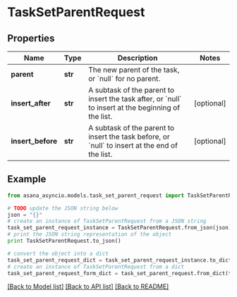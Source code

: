 # TaskSetParentRequest


## Properties

Name | Type | Description | Notes
------------ | ------------- | ------------- | -------------
**parent** | **str** | The new parent of the task, or &#x60;null&#x60; for no parent. | 
**insert_after** | **str** | A subtask of the parent to insert the task after, or &#x60;null&#x60; to insert at the beginning of the list. | [optional] 
**insert_before** | **str** | A subtask of the parent to insert the task before, or &#x60;null&#x60; to insert at the end of the list. | [optional] 

## Example

```python
from asana_asyncio.models.task_set_parent_request import TaskSetParentRequest

# TODO update the JSON string below
json = "{}"
# create an instance of TaskSetParentRequest from a JSON string
task_set_parent_request_instance = TaskSetParentRequest.from_json(json)
# print the JSON string representation of the object
print TaskSetParentRequest.to_json()

# convert the object into a dict
task_set_parent_request_dict = task_set_parent_request_instance.to_dict()
# create an instance of TaskSetParentRequest from a dict
task_set_parent_request_form_dict = task_set_parent_request.from_dict(task_set_parent_request_dict)
```
[[Back to Model list]](../README.md#documentation-for-models) [[Back to API list]](../README.md#documentation-for-api-endpoints) [[Back to README]](../README.md)


